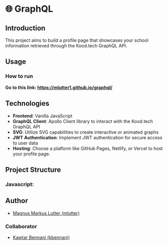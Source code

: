 # 🌐 GraphQL

## Introduction
This project aims to build a profile page that showcases your school information retrieved through the Kood.tech GraphQL API. 

## Usage

### How to run
<strong>Go to this link: https://mlutter1.github.io/graphql/</strong>






## Technologies
 - **Frontend**: Vanilla JavaScript
 - **GraphQL Client**: Apollo Client library to interact with the Kood.tech GraphQL API
 - **SVG**: Utilize SVG capabilities to create interactive or animated graphs
 - **JWT Authentication**: Implement JWT authentication for secure access to user data
 - **Hosting**: Choose a platform like GitHub Pages, Netlify, or Vercel to host your profile page.

## Project Structure
### Javascript:



## Author
- [Magnus Markus Lutter (mlutter)](https://01.kood.tech/git/mlutter)

### Collaborator 

- [Kawtar Bennani (kbennani)](https://01.kood.tech/git/kbennani)

